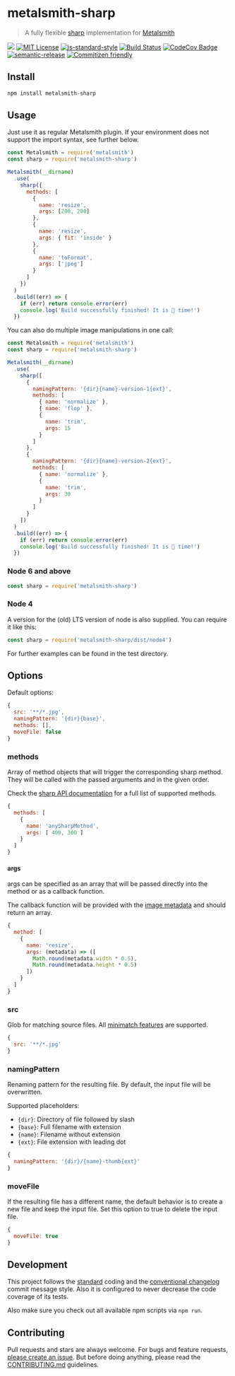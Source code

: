 # metalsmith-sharp

> A fully flexible [sharp](http://sharp.dimens.io/) implementation for [Metalsmith](http://www.metalsmith.io/)

[![](https://img.shields.io/npm/v/metalsmith-sharp.svg)](https://www.npmjs.com/package/metalsmith-sharp)
[![MIT License](https://img.shields.io/badge/license-MIT-blue.svg)](https://axe312.mit-license.org)
[![js-standard-style](https://img.shields.io/badge/code%20style-standard-brightgreen.svg?style=flat)](https://github.com/feross/standard)
[![Build Status](https://img.shields.io/circleci/project/axe312ger/metalsmith-sharp.svg?maxAge=2592000)](https://circleci.com/gh/axe312ger/metalsmith-sharp)
[![CodeCov Badge](https://img.shields.io/codecov/c/github/axe312ger/metalsmith-sharp.svg?maxAge=2592000)](https://codecov.io/gh/axe312ger/metalsmith-sharp)
[![semantic-release](https://img.shields.io/badge/%F0%9F%93%A6%F0%9F%9A%80-semantic--release-e10079.svg)](https://github.com/semantic-release/semantic-release)
[![Commitizen friendly](https://img.shields.io/badge/commitizen-friendly-brightgreen.svg)](http://commitizen.github.io/cz-cli/)

## Install

```js
npm install metalsmith-sharp
```

## Usage

Just use it as regular Metalsmith plugin. If your environment does not support the import syntax, see further below.

```js
const Metalsmith = require('metalsmith')
const sharp = require('metalsmith-sharp')

Metalsmith(__dirname)
  .use(
    sharp({
      methods: [
        {
          name: 'resize',
          args: [200, 200]
        },
        {
          name: 'resize',
          args: { fit: 'inside' }
        },
        {
          name: 'toFormat',
          args: ['jpeg']
        }
      ]
    })
  )
  .build((err) => {
    if (err) return console.error(err)
    console.log('Build successfully finished! It is 🥙 time!')
  })
```

You can also do multiple image manipulations in one call:

```js
const Metalsmith = require('metalsmith')
const sharp = require('metalsmith-sharp')

Metalsmith(__dirname)
  .use(
    sharp([
      {
        namingPattern: '{dir}{name}-version-1{ext}',
        methods: [
          { name: 'normalize' },
          { name: 'flop' },
          {
            name: 'trim',
            args: 15
          }
        ]
      },
      {
        namingPattern: '{dir}{name}-version-2{ext}',
        methods: [
          { name: 'normalize' },
          {
            name: 'trim',
            args: 30
          }
        ]
      }
    ])
  )
  .build((err) => {
    if (err) return console.error(err)
    console.log('Build successfully finished! It is 🥙 time!')
  })
```

### Node 6 and above
```js
const sharp = require('metalsmith-sharp')
```

### Node 4
A version for the (old) LTS version of node is also supplied. You can require it like this:

```js
const sharp = require('metalsmith-sharp/dist/node4')
```


For further examples can be found in the test directory.

## Options

Default options:
```js
{
  src: '**/*.jpg',
  namingPattern: '{dir}{base}',
  methods: [],
  moveFile: false
}
```

### methods

Array of method objects that will trigger the corresponding sharp method. They will be called with the passed arguments and in the given order.

Check the [sharp API documentation](http://sharp.dimens.io/en/stable/api/) for a full list of supported methods.

```js
{
  methods: [
    {
      name: 'anySharpMethod',
      args: [ 400, 300 ]
    }
  ]
}
```

#### args

args can be specified as an array that will be passed directly into the method or as a callback function. 

The callback function will be provided with the [image metadata](http://sharp.dimens.io/en/stable/api-input/#metadata) and should return an array.

```js
{
  method: [
    {
      name: 'resize',
      args: (metadata) => ([
        Math.round(metadata.width * 0.5),
        Math.round(metadata.height * 0.5)
      ])
    }
  ]
}
```

### src

Glob for matching source files. All [minimatch features](https://github.com/isaacs/minimatch#features) are supported.

```js
{
  src: '**/*.jpg'
}
```

### namingPattern

Renaming pattern for the resulting file. By default, the input file will be overwritten.

Supported placeholders:
* `{dir}`: Directory of file followed by slash
* `{base}`: Full filename with extension
* `{name}`: Filename without extension
* `{ext}`: File extension with leading dot

```js
{
  namingPattern: '{dir}/{name}-thumb{ext}'
}
```

### moveFile

If the resulting file has a different name, the default behavior is to create a new file and keep the input file. Set this option to true to delete the input file.

```js
{
  moveFile: true
}
```

## Development

This project follows the [standard](https://github.com/feross/standard) coding and the [conventional changelog](https://github.com/conventional-changelog/conventional-changelog-angular/blob/master/convention.md) commit message style. Also it is configured to never decrease the code coverage of its tests.

Also make sure you check out all available npm scripts via `npm run`.

## Contributing

Pull requests and stars are always welcome. For bugs and feature requests, [please create an issue](https://github.com/axe312ger/metalsmith-sharp/issues/new).
But before doing anything, please read the [CONTRIBUTING.md](./CONTRIBUTING.md) guidelines.
